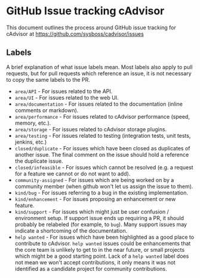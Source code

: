 # GitHub Issue tracking cAdvisor

This document outlines the process around GitHub issue tracking for cAdvisor at https://github.com/sysboss/cadvisor/issues

## Labels

A brief explanation of what issue labels mean. Most labels also apply to pull requests, but for pull
requests which reference an issue, it is not necessary to copy the same labels to the PR.

- `area/API` - For issues related to the API.
- `area/UI` - For issues related to the web UI.
- `area/documentation` - For issues related to the documentation (inline comments or markdown).
- `area/performance` - For issues related to cAdvisor performance (speed, memory, etc.).
- `area/storage` - For issues related to cAdvisor storage plugins.
- `area/testing` - For issues related to testing (integration tests, unit tests, jenkins, etc.)
- `closed/duplicate` - For issues which have been closed as duplicates of another issue. The final
  comment on the issue should hold a reference the duplicate issue.
- `closed/infeasible` - For issues which cannot be resolved (e.g. a request for a feature we cannot
  or do not want to add).
- `community-assigned` - For issues which are being worked on by a community member (when github won't let us assign the issue to them).
- `kind/bug` - For issues referring to a bug in the existing implementation.
- `kind/enhancement` - For issues proposing an enhancement or new feature.
- `kind/support` - For issues which might just be user confusion / environment setup. If support
  issue ends up requiring a PR, it should probably be relabeled (for example, to `bug`). Many
  support issues may indicate a shortcoming of the documentation.
- `help wanted` - For issues which have been highlighted as a good place to contribute to
  cAdvisor. `help wanted` issues could be enhancements that the core team is unlikely to get to in
  the near future, or small projects which might be a good starting point. Lack of a `help wanted`
  label does not mean we won't accept contributions, it only means it was not identified as a
  candidate project for community contributions.
